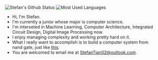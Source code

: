 ![Stefan's Github Status](https://github-readme-stats.vercel.app/api?username=stefan0219&count_private=true&include_all_commits=true&theme=radical&show_icons=true)
![Most Used Languages](https://github-readme-stats.vercel.app/api/top-langs/?username=stefan0219&theme=dark&layout=compact)

- Hi, I'm Stefan.
- I'm currently a junior whose major is computer science.
- I'm interseted in Machine Learning, Computer Architecture, Integrated Circuit Design, Digital Image Processing now.
- I enjoy managing complexity and working pretty hard on it.
- What I really want to accomplish is to bulid a computer system from nand gate, just like [this](https://www.nand2tetris.org/).
- You are welcomed to email me at StefanTian02@outlook.com.
